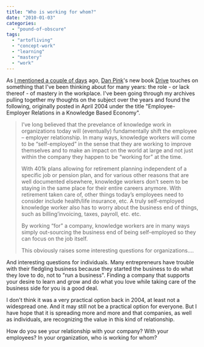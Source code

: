 ```yaml
---
title: "Who is working for whom?"
date: "2010-01-03"
categories: 
  - "pound-of-obscure"
tags: 
  - "artofliving"
  - "concept-work"
  - "learning"
  - "mastery"
  - "work"
---
```


As [I mentioned a couple of days](http://blog.gbrettmiller.com/some-initial-thoughts-on-dan-pinks-drive/) ago, [Dan Pink](http://www.danpink.com)'s new book [Drive](http://www.danpink.com/drive) touches on something that I've been thinking about for many years: the role - or lack thereof - of mastery in the workplace. I've been going through my archives pulling together my thoughts on the subject over the years and found the following, originally posted in April 2004 under the title "Employee-Employer Relations in a Knowledge Based Economy".

> I’ve long believed that the prevelance of knowledge work in organizations today will (eventually) fundamentally shift the employee – employer relationship. In many ways, knowledge workers will come to be “self-employed” in the sense that they are working to improve themselves and to make an impact on the world at large and not just within the company they happen to be “working for” at the time.
> 
> With 401k plans allowing for retirement planning independent of a specific job or pension plan, and for various other reasons that are well documented elsewhere, knowledge workers don’t seem to be staying in the same place for their entire careers anymore. With retirement taken care of, other things today’s employees need to consider include health/life insurance, etc. A truly self-employed knowledge worker also has to worry about the business end of things, such as billing’invoicing, taxes, payroll, etc. etc.
> 
> By working “for” a company, knowledge workers are in many ways simply out-sourcing the business end of being self-employed so they can focus on the job itself.
> 
> This obviously raises some interesting questions for organizations….

And interesting questions for individuals. Many entrepreneurs have trouble with their fledgling business because they started the business to do what they love to do, not to "run a business". Finding a company that supports your desire to learn and grow and do what you love while taking care of the business side for you is a good deal.

I don't think it was a very practical option back in 2004, at least not a widespread one. And it may still not be a practical option for everyone. But I have hope that it is spreading more and more and that companies, as well as individuals, are recognizing the value in this kind of relationship.

How do you see your relationship with your company? With your employees? In your organization, who is working for whom?
